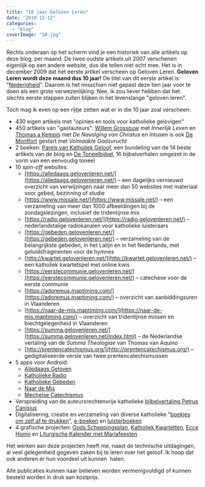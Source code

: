 ```yaml
---
title: "10 jaar Geloven Leren"
date: "2019-12-12"
categories: 
  - "blog"
coverImage: "10.jpg"
---
```


Rechts onderaan op het scherm vind je een historiek van alle artikels op deze blog, per maand. De twee oudste artikels uit 2007 verschenen eigenlijk op een andere website, dus die tellen niet echt mee. Het is in december 2009 dat het eerste artikel verscheen op Geloven Leren. **Geloven Leren wordt deze maand dus 10 jaar!** De titel van dit eerste artikel is "[Nederigheid](/blog/nederigheid/)". Daarom is het misschien niet gepast deze tien jaar voor te doen als een grote verwezenlijking. Nee, ik zou liever hebben dat het slechts eerste stappen zullen blijken in het levenslange "geloven leren". 

Toch mag ik even op een rijtje zetten wat er in die 10 jaar zoal verscheen:

- 430 eigen artikels met "opinies en tools voor katholieke gelovigen"
- 450 artikels van "gastauteurs": [Willem Grossouw](/blog/een-jaar-lang-innerlijk-leven-op-geloven-leren/) met _Innerlijk Leven_ en [Thomas a Kempis](/blog/de-navolging-van-christus-in-de-sterke-tijden/) met _De Navolging van Christus_ en intusen is ook [De Montfort](/blog/een-jaar-lang-volmaakte-godsvrucht/) gestart met _Volmaakte Godsvrucht_
- 2 boeken: [Parels van Katholiek Geloof](https://parels.gelovenleren.net/), een bundeling van de 14 beste artikels van de blog en [De Toneelbijbel](https://toneelbijbel.gelovenleren.net/), 16 bijbelverhalen omgezet in de vorm van een eenvoudig toneel
- 10 _spin-off_ websites:
    - [https://alledaags.gelovenleren.net/](https://alledaags.gelovenleren.net/) – een dagelijks vernieuwd overzicht van verwijzingen naar meer dan 50 websites met materiaal voor gebed, bezinning of studie
    - [https://www.missale.net/](https://www.missale.net/) – een verzameling van meer dan 1000 afbeeldingen bij de zondagslezingen, inclusief de tridentijnse mis
    - [https://radio.gelovenleren.net/](https://radio.gelovenleren.net/) – nederlandstalige radiokanalen voor katholieke luisteraars
    - [https://gebeden.gelovenleren.net/](https://gebeden.gelovenleren.net/) – verzameling van de belangrijkste gebeden, in het Latijn en in het Nederlands, met geluidsfragmenten voor de hymnes
    - [http://kwartet.gelovenleren.net/](http://kwartet.gelovenleren.net/) – een katholiek kwartetspel met online kwis
    - [https://eerstecommunie.gelovenleren.net/](https://eerstecommunie.gelovenleren.net/) – catechese voor de eerste communie
    - [https://adoremus.maptiming.com/](https://adoremus.maptiming.com/) – overzicht van aanbiddingsuren in Vlaanderen
    - [https://naar-de-mis.maptiming.com/](https://naar-de-mis.maptiming.com/) – overzicht van tridentijnse missen en biechtgelegenheid in Vlaanderen
    - [https://summa.gelovenleren.net/](https://summa.gelovenleren.net/index.html) – de Nederlandse vertaling van de _Summa Theologiae_ van Thomas van Aquino
    - [http://prentencatechismus.org/](http://prentencatechismus.org/) – gedigitaliseerde versie van twee prentencatechismussen
- 5 apps voor Android:
    - [Alledaags Geloven](https://play.google.com/store/apps/details?id=net.gelovenleren.alledaags&hl=nl)
    - [Katholieke Radio](https://play.google.com/store/apps/details?id=net.credomobiel.katholiekeradio&hl=nl)
    - [Katholieke Gebeden](https://play.google.com/store/apps/details?id=net.gelovenleren.gebeden&hl=nl)
    - [Naar de Mis](https://play.google.com/store/apps/details?id=net.credomobiel.masses&hl=nl)
    - [Mechelse Catechismus](https://play.google.com/store/apps/details?id=net.credomobiel.mechelsecatechismus&hl=nl)
- Verspreiding van de auteursrechtenvrije katholieke [bijbelvertaling Petrus Canisius](/blog/bijbelvertaling-petrus-canisius-studiebijbel-gratis-downloaden/)
- Digitalisering, creatie en verzameling van diverse katholieke "[boekjes om zelf af te drukken](/page/katholieke-printerboekjes/)", [e-boeken](/page/e-boeken/) en [luisterboeken](/page/luisterboeken/)
- 4 grafische projecten: [Gods Scheppingsplan](/page/gods-scheppingsplan/), [Katholiek Kwartetten](http://kwartet.gelovenleren.net/), [Ecce Homo](/blog/ecce-homo-overgetekend/) en [Liturgische Kalender met Mariafeesten](/blog/liturgische-kalender-met-mariafeesten/)

Het werken aan deze projecten heeft me, naast de technische uitdagingen, al veel gelegenheid gegeven zaken bij te leren over het geloof. Ik hoop dat ook anderen er hun voordeel uit kunnen  halen. 

Alle publicaties kunnen naar believen worden vermenigvuldigd of kunnen besteld worden in druk aan kostprijs.
